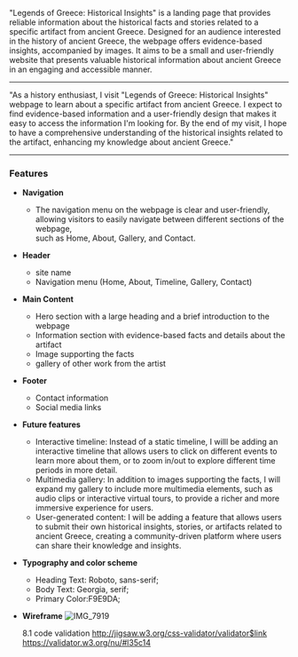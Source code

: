 
  "Legends of Greece: Historical Insights" is a landing page that provides reliable information about the historical facts and stories related to a specific artifact from ancient Greece. Designed for an audience interested in the history of ancient Greece, the webpage offers evidence-based insights, accompanied by images. It aims to be a small and user-friendly website that presents valuable historical information about ancient Greece in an engaging and accessible manner.
___

  "As a history enthusiast, I visit "Legends of Greece: Historical Insights" webpage to learn about a specific artifact from ancient Greece. I expect to find evidence-based information and a user-friendly design that makes it easy to access the information I'm looking for. By the end of my visit, I hope to have a comprehensive understanding of the historical insights related to the artifact, enhancing my knowledge about ancient Greece."

___

### Features


- __Navigation__

  - The navigation menu on the webpage is clear and user-friendly, allowing visitors to easily navigate between different sections of the webpage,  
such as Home, About, Gallery, and Contact.
  
- __Header__

  - site name
  - Navigation menu (Home, About, Timeline, Gallery, Contact)


- __Main Content__

  - Hero section with a large heading and a brief introduction to the webpage
  - Information section with evidence-based facts and details about the artifact
  - Image supporting the facts
  - gallery of other work from the artist

- __Footer__

  - Contact information
  - Social media links

- __Future features__


  - Interactive timeline: Instead of a static timeline, I willl be adding an interactive timeline that allows users to click on different events to learn more about them, or to zoom in/out to explore different time periods in more detail.
  - Multimedia gallery: In addition to images supporting the facts, I will expand my gallery to include more multimedia elements, such as audio clips or interactive virtual tours, to provide a richer and more immersive experience for users.
  - User-generated content: I will be adding a feature that allows users to submit their own historical insights, stories, or artifacts related to ancient Greece, creating a community-driven platform where users can share their knowledge and insights.


- __Typography and color scheme__

  - Heading Text: Roboto, sans-serif; 
  - Body Text: Georgia, serif; 
  - Primary Color:F9E9DA;


- __Wireframe__
![IMG_7919](https://user-images.githubusercontent.com/128055846/237030720-d8d0f0d1-03ae-4ddd-ac13-52bf6f8c3c91.PNG)




   8.1 code validation http://jigsaw.w3.org/css-validator/validator$link
   https://validator.w3.org/nu/#l35c14

